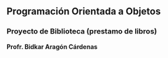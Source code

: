 ## Programación Orientada a Objetos
### Proyecto de Biblioteca (prestamo de libros)

**Profr. Bidkar Aragón Cárdenas**
